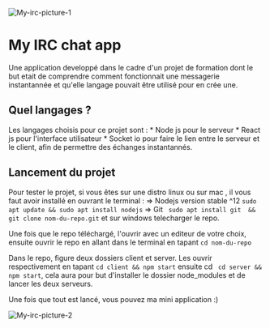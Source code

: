 ![My-irc-picture-1](https://user-images.githubusercontent.com/56683920/86962390-18c97380-c163-11ea-9daf-c682edd88956.png)

# My IRC chat app

Une application developpé dans le cadre d'un projet de formation dont le but etait de comprendre comment fonctionnait une messagerie instantannée et qu'elle langage pouvait être utilisé pour en crée une.

## Quel langages ?
Les langages choisis pour ce projet sont :
    * Node js pour le serveur
    * React js pour l'interface utilisateur
    * Socket io pour faire le lien entre le serveur et le client, afin de permettre des échanges instantannés.

## Lancement du projet

Pour tester le projet, si vous êtes sur une distro linux ou sur mac , il vous faut avoir installé en ouvrant le terminal :
     => Nodejs version stable ^12 ``` sudo apt update && sudo apt install nodejs ```
     => Git ``` sudo apt install git  && git clone nom-du-repo.git```
et sur windows telecharger le repo.

Une fois que le repo téléchargé, l'ouvrir avec un editeur de votre choix, ensuite ouvrir le repo en allant dans le terminal en tapant ``` cd nom-du-repo ```

Dans le repo, figure deux dossiers client et server.
Les ouvrir respectivement en tapant ``` cd client && npm start ``` ensuite cd ``` cd server && npm start```, cela aura pour but d'installer le dossier node_modules et de lancer les deux serveurs.

Une fois que tout est lancé, vous pouvez ma mini application :)

![My-irc-picture-2](https://user-images.githubusercontent.com/56683920/86962545-634af000-c163-11ea-9413-555c29601cef.png)
